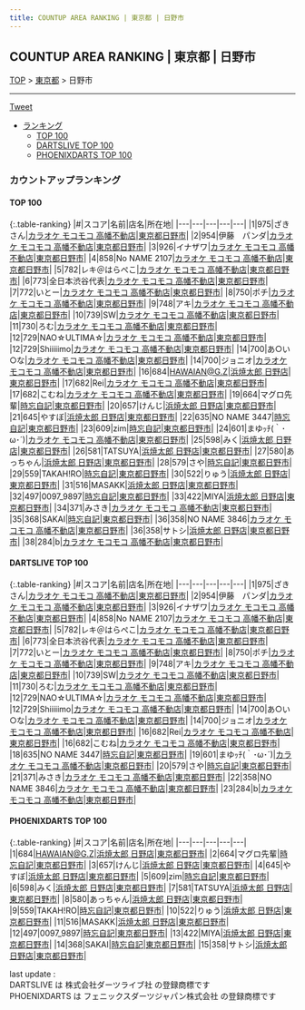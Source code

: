 ```yaml
---
title: COUNTUP AREA RANKING | 東京都 | 日野市
---
```

## COUNTUP AREA RANKING | 東京都 | 日野市

[TOP](/darts/rank/) > [東京都](/darts/rank/東京都/) > 日野市

___

<a href="https://twitter.com/share?ref_src=twsrc%5Etfw" data-text="COUNTUP AREA RANKING | 東京都日野市" class="twitter-share-button" data-hashtags="DARTSLIVE,PHOENIXDARTS,darts,ダーツ" data-show-count="false">Tweet</a>

* [ランキング](#カウントアップランキング)
    * [TOP 100](#top-100)
    * [DARTSLIVE TOP 100](#dartslive-top-100)
    * [PHOENIXDARTS TOP 100](#phoenixdarts-top-100)

### カウントアップランキング

#### TOP 100



{:.table-ranking}
|#|スコア|名前|店名|所在地|
|---|---|---|---|---|
|1|975|<span class="rank-name-dl">ざきさん</span>|<a href="https://search.dartslive.com/jp/shop/8ff5e821a92834a30d9b047a20a7ba1e">カラオケ モコモコ 高幡不動店</a>|<a href="/darts/rank/東京都/日野市">東京都日野市</a>|
|2|954|<span class="rank-name-dl">伊藤　パンダ</span>|<a href="https://search.dartslive.com/jp/shop/8ff5e821a92834a30d9b047a20a7ba1e">カラオケ モコモコ 高幡不動店</a>|<a href="/darts/rank/東京都/日野市">東京都日野市</a>|
|3|926|<span class="rank-name-dl">イナザワ</span>|<a href="https://search.dartslive.com/jp/shop/8ff5e821a92834a30d9b047a20a7ba1e">カラオケ モコモコ 高幡不動店</a>|<a href="/darts/rank/東京都/日野市">東京都日野市</a>|
|4|858|<span class="rank-name-dl">No NAME 2107</span>|<a href="https://search.dartslive.com/jp/shop/8ff5e821a92834a30d9b047a20a7ba1e">カラオケ モコモコ 高幡不動店</a>|<a href="/darts/rank/東京都/日野市">東京都日野市</a>|
|5|782|<span class="rank-name-dl">レキ＠はらぺこ</span>|<a href="https://search.dartslive.com/jp/shop/8ff5e821a92834a30d9b047a20a7ba1e">カラオケ モコモコ 高幡不動店</a>|<a href="/darts/rank/東京都/日野市">東京都日野市</a>|
|6|773|<span class="rank-name-dl">全日本渋谷代表</span>|<a href="https://search.dartslive.com/jp/shop/8ff5e821a92834a30d9b047a20a7ba1e">カラオケ モコモコ 高幡不動店</a>|<a href="/darts/rank/東京都/日野市">東京都日野市</a>|
|7|772|<span class="rank-name-dl">いとー</span>|<a href="https://search.dartslive.com/jp/shop/8ff5e821a92834a30d9b047a20a7ba1e">カラオケ モコモコ 高幡不動店</a>|<a href="/darts/rank/東京都/日野市">東京都日野市</a>|
|8|750|<span class="rank-name-dl">ポチ</span>|<a href="https://search.dartslive.com/jp/shop/8ff5e821a92834a30d9b047a20a7ba1e">カラオケ モコモコ 高幡不動店</a>|<a href="/darts/rank/東京都/日野市">東京都日野市</a>|
|9|748|<span class="rank-name-dl">アキ</span>|<a href="https://search.dartslive.com/jp/shop/8ff5e821a92834a30d9b047a20a7ba1e">カラオケ モコモコ 高幡不動店</a>|<a href="/darts/rank/東京都/日野市">東京都日野市</a>|
|10|739|<span class="rank-name-dl">SW</span>|<a href="https://search.dartslive.com/jp/shop/8ff5e821a92834a30d9b047a20a7ba1e">カラオケ モコモコ 高幡不動店</a>|<a href="/darts/rank/東京都/日野市">東京都日野市</a>|
|11|730|<span class="rank-name-dl">ろむ</span>|<a href="https://search.dartslive.com/jp/shop/8ff5e821a92834a30d9b047a20a7ba1e">カラオケ モコモコ 高幡不動店</a>|<a href="/darts/rank/東京都/日野市">東京都日野市</a>|
|12|729|<span class="rank-name-dl">NAO☆ULTIMA☆</span>|<a href="https://search.dartslive.com/jp/shop/8ff5e821a92834a30d9b047a20a7ba1e">カラオケ モコモコ 高幡不動店</a>|<a href="/darts/rank/東京都/日野市">東京都日野市</a>|
|12|729|<span class="rank-name-dl">Shiiiiimo</span>|<a href="https://search.dartslive.com/jp/shop/8ff5e821a92834a30d9b047a20a7ba1e">カラオケ モコモコ 高幡不動店</a>|<a href="/darts/rank/東京都/日野市">東京都日野市</a>|
|14|700|<span class="rank-name-dl">あ○い○な</span>|<a href="https://search.dartslive.com/jp/shop/8ff5e821a92834a30d9b047a20a7ba1e">カラオケ モコモコ 高幡不動店</a>|<a href="/darts/rank/東京都/日野市">東京都日野市</a>|
|14|700|<span class="rank-name-dl">ジョニオ</span>|<a href="https://search.dartslive.com/jp/shop/8ff5e821a92834a30d9b047a20a7ba1e">カラオケ モコモコ 高幡不動店</a>|<a href="/darts/rank/東京都/日野市">東京都日野市</a>|
|16|684|<span class="rank-name-pd">HAWAIAN@G.Z</span>|<a href="https://vs.phoenixdarts.com/jp/shop/shopDetailInfo/s_87910?s_seq=87910">浜焼太郎 日野店</a>|<a href="/darts/rank/東京都/日野市">東京都日野市</a>|
|17|682|<span class="rank-name-dl">Rei</span>|<a href="https://search.dartslive.com/jp/shop/8ff5e821a92834a30d9b047a20a7ba1e">カラオケ モコモコ 高幡不動店</a>|<a href="/darts/rank/東京都/日野市">東京都日野市</a>|
|17|682|<span class="rank-name-dl">こむね</span>|<a href="https://search.dartslive.com/jp/shop/8ff5e821a92834a30d9b047a20a7ba1e">カラオケ モコモコ 高幡不動店</a>|<a href="/darts/rank/東京都/日野市">東京都日野市</a>|
|19|664|<span class="rank-name-pd">マグロ先輩</span>|<a href="https://vs.phoenixdarts.com/jp/shop/shopDetailInfo/s_82399?s_seq=82399">時忘自記</a>|<a href="/darts/rank/東京都/日野市">東京都日野市</a>|
|20|657|<span class="rank-name-pd">けんじ</span>|<a href="https://vs.phoenixdarts.com/jp/shop/shopDetailInfo/s_87910?s_seq=87910">浜焼太郎 日野店</a>|<a href="/darts/rank/東京都/日野市">東京都日野市</a>|
|21|645|<span class="rank-name-pd">やすぼ</span>|<a href="https://vs.phoenixdarts.com/jp/shop/shopDetailInfo/s_87910?s_seq=87910">浜焼太郎 日野店</a>|<a href="/darts/rank/東京都/日野市">東京都日野市</a>|
|22|635|<span class="rank-name-dl">NO NAME 3447</span>|<a href="https://search.dartslive.com/jp/shop/12a36297aac10eb95f9f3321c1147265">時忘自記</a>|<a href="/darts/rank/東京都/日野市">東京都日野市</a>|
|23|609|<span class="rank-name-pd">zim</span>|<a href="https://vs.phoenixdarts.com/jp/shop/shopDetailInfo/s_82399?s_seq=82399">時忘自記</a>|<a href="/darts/rank/東京都/日野市">東京都日野市</a>|
|24|601|<span class="rank-name-dl">まゆｯﾁ(｀･ω･´)</span>|<a href="https://search.dartslive.com/jp/shop/8ff5e821a92834a30d9b047a20a7ba1e">カラオケ モコモコ 高幡不動店</a>|<a href="/darts/rank/東京都/日野市">東京都日野市</a>|
|25|598|<span class="rank-name-pd">みく</span>|<a href="https://vs.phoenixdarts.com/jp/shop/shopDetailInfo/s_87910?s_seq=87910">浜焼太郎 日野店</a>|<a href="/darts/rank/東京都/日野市">東京都日野市</a>|
|26|581|<span class="rank-name-pd">TATSUYA</span>|<a href="https://vs.phoenixdarts.com/jp/shop/shopDetailInfo/s_87910?s_seq=87910">浜焼太郎 日野店</a>|<a href="/darts/rank/東京都/日野市">東京都日野市</a>|
|27|580|<span class="rank-name-pd">あっちゃん</span>|<a href="https://vs.phoenixdarts.com/jp/shop/shopDetailInfo/s_87910?s_seq=87910">浜焼太郎 日野店</a>|<a href="/darts/rank/東京都/日野市">東京都日野市</a>|
|28|579|<span class="rank-name-dl">さや</span>|<a href="https://search.dartslive.com/jp/shop/12a36297aac10eb95f9f3321c1147265">時忘自記</a>|<a href="/darts/rank/東京都/日野市">東京都日野市</a>|
|29|559|<span class="rank-name-pd">TAKAH!RO</span>|<a href="https://vs.phoenixdarts.com/jp/shop/shopDetailInfo/s_82399?s_seq=82399">時忘自記</a>|<a href="/darts/rank/東京都/日野市">東京都日野市</a>|
|30|522|<span class="rank-name-pd">りゅう</span>|<a href="https://vs.phoenixdarts.com/jp/shop/shopDetailInfo/s_87910?s_seq=87910">浜焼太郎 日野店</a>|<a href="/darts/rank/東京都/日野市">東京都日野市</a>|
|31|516|<span class="rank-name-pd">MASAKK</span>|<a href="https://vs.phoenixdarts.com/jp/shop/shopDetailInfo/s_87910?s_seq=87910">浜焼太郎 日野店</a>|<a href="/darts/rank/東京都/日野市">東京都日野市</a>|
|32|497|<span class="rank-name-pd">0097_9897</span>|<a href="https://vs.phoenixdarts.com/jp/shop/shopDetailInfo/s_82399?s_seq=82399">時忘自記</a>|<a href="/darts/rank/東京都/日野市">東京都日野市</a>|
|33|422|<span class="rank-name-pd">MIYA</span>|<a href="https://vs.phoenixdarts.com/jp/shop/shopDetailInfo/s_87910?s_seq=87910">浜焼太郎 日野店</a>|<a href="/darts/rank/東京都/日野市">東京都日野市</a>|
|34|371|<span class="rank-name-dl">みさき</span>|<a href="https://search.dartslive.com/jp/shop/8ff5e821a92834a30d9b047a20a7ba1e">カラオケ モコモコ 高幡不動店</a>|<a href="/darts/rank/東京都/日野市">東京都日野市</a>|
|35|368|<span class="rank-name-pd">SAKAI</span>|<a href="https://vs.phoenixdarts.com/jp/shop/shopDetailInfo/s_82399?s_seq=82399">時忘自記</a>|<a href="/darts/rank/東京都/日野市">東京都日野市</a>|
|36|358|<span class="rank-name-dl">NO NAME 3846</span>|<a href="https://search.dartslive.com/jp/shop/8ff5e821a92834a30d9b047a20a7ba1e">カラオケ モコモコ 高幡不動店</a>|<a href="/darts/rank/東京都/日野市">東京都日野市</a>|
|36|358|<span class="rank-name-pd">サトシ</span>|<a href="https://vs.phoenixdarts.com/jp/shop/shopDetailInfo/s_87910?s_seq=87910">浜焼太郎 日野店</a>|<a href="/darts/rank/東京都/日野市">東京都日野市</a>|
|38|284|<span class="rank-name-dl">b</span>|<a href="https://search.dartslive.com/jp/shop/8ff5e821a92834a30d9b047a20a7ba1e">カラオケ モコモコ 高幡不動店</a>|<a href="/darts/rank/東京都/日野市">東京都日野市</a>|


#### DARTSLIVE TOP 100



{:.table-ranking}
|#|スコア|名前|店名|所在地|
|---|---|---|---|---|
|1|975|<span class="rank-name-dl">ざきさん</span>|<a href="https://search.dartslive.com/jp/shop/8ff5e821a92834a30d9b047a20a7ba1e">カラオケ モコモコ 高幡不動店</a>|<a href="/darts/rank/東京都/日野市">東京都日野市</a>|
|2|954|<span class="rank-name-dl">伊藤　パンダ</span>|<a href="https://search.dartslive.com/jp/shop/8ff5e821a92834a30d9b047a20a7ba1e">カラオケ モコモコ 高幡不動店</a>|<a href="/darts/rank/東京都/日野市">東京都日野市</a>|
|3|926|<span class="rank-name-dl">イナザワ</span>|<a href="https://search.dartslive.com/jp/shop/8ff5e821a92834a30d9b047a20a7ba1e">カラオケ モコモコ 高幡不動店</a>|<a href="/darts/rank/東京都/日野市">東京都日野市</a>|
|4|858|<span class="rank-name-dl">No NAME 2107</span>|<a href="https://search.dartslive.com/jp/shop/8ff5e821a92834a30d9b047a20a7ba1e">カラオケ モコモコ 高幡不動店</a>|<a href="/darts/rank/東京都/日野市">東京都日野市</a>|
|5|782|<span class="rank-name-dl">レキ＠はらぺこ</span>|<a href="https://search.dartslive.com/jp/shop/8ff5e821a92834a30d9b047a20a7ba1e">カラオケ モコモコ 高幡不動店</a>|<a href="/darts/rank/東京都/日野市">東京都日野市</a>|
|6|773|<span class="rank-name-dl">全日本渋谷代表</span>|<a href="https://search.dartslive.com/jp/shop/8ff5e821a92834a30d9b047a20a7ba1e">カラオケ モコモコ 高幡不動店</a>|<a href="/darts/rank/東京都/日野市">東京都日野市</a>|
|7|772|<span class="rank-name-dl">いとー</span>|<a href="https://search.dartslive.com/jp/shop/8ff5e821a92834a30d9b047a20a7ba1e">カラオケ モコモコ 高幡不動店</a>|<a href="/darts/rank/東京都/日野市">東京都日野市</a>|
|8|750|<span class="rank-name-dl">ポチ</span>|<a href="https://search.dartslive.com/jp/shop/8ff5e821a92834a30d9b047a20a7ba1e">カラオケ モコモコ 高幡不動店</a>|<a href="/darts/rank/東京都/日野市">東京都日野市</a>|
|9|748|<span class="rank-name-dl">アキ</span>|<a href="https://search.dartslive.com/jp/shop/8ff5e821a92834a30d9b047a20a7ba1e">カラオケ モコモコ 高幡不動店</a>|<a href="/darts/rank/東京都/日野市">東京都日野市</a>|
|10|739|<span class="rank-name-dl">SW</span>|<a href="https://search.dartslive.com/jp/shop/8ff5e821a92834a30d9b047a20a7ba1e">カラオケ モコモコ 高幡不動店</a>|<a href="/darts/rank/東京都/日野市">東京都日野市</a>|
|11|730|<span class="rank-name-dl">ろむ</span>|<a href="https://search.dartslive.com/jp/shop/8ff5e821a92834a30d9b047a20a7ba1e">カラオケ モコモコ 高幡不動店</a>|<a href="/darts/rank/東京都/日野市">東京都日野市</a>|
|12|729|<span class="rank-name-dl">NAO☆ULTIMA☆</span>|<a href="https://search.dartslive.com/jp/shop/8ff5e821a92834a30d9b047a20a7ba1e">カラオケ モコモコ 高幡不動店</a>|<a href="/darts/rank/東京都/日野市">東京都日野市</a>|
|12|729|<span class="rank-name-dl">Shiiiiimo</span>|<a href="https://search.dartslive.com/jp/shop/8ff5e821a92834a30d9b047a20a7ba1e">カラオケ モコモコ 高幡不動店</a>|<a href="/darts/rank/東京都/日野市">東京都日野市</a>|
|14|700|<span class="rank-name-dl">あ○い○な</span>|<a href="https://search.dartslive.com/jp/shop/8ff5e821a92834a30d9b047a20a7ba1e">カラオケ モコモコ 高幡不動店</a>|<a href="/darts/rank/東京都/日野市">東京都日野市</a>|
|14|700|<span class="rank-name-dl">ジョニオ</span>|<a href="https://search.dartslive.com/jp/shop/8ff5e821a92834a30d9b047a20a7ba1e">カラオケ モコモコ 高幡不動店</a>|<a href="/darts/rank/東京都/日野市">東京都日野市</a>|
|16|682|<span class="rank-name-dl">Rei</span>|<a href="https://search.dartslive.com/jp/shop/8ff5e821a92834a30d9b047a20a7ba1e">カラオケ モコモコ 高幡不動店</a>|<a href="/darts/rank/東京都/日野市">東京都日野市</a>|
|16|682|<span class="rank-name-dl">こむね</span>|<a href="https://search.dartslive.com/jp/shop/8ff5e821a92834a30d9b047a20a7ba1e">カラオケ モコモコ 高幡不動店</a>|<a href="/darts/rank/東京都/日野市">東京都日野市</a>|
|18|635|<span class="rank-name-dl">NO NAME 3447</span>|<a href="https://search.dartslive.com/jp/shop/12a36297aac10eb95f9f3321c1147265">時忘自記</a>|<a href="/darts/rank/東京都/日野市">東京都日野市</a>|
|19|601|<span class="rank-name-dl">まゆｯﾁ(｀･ω･´)</span>|<a href="https://search.dartslive.com/jp/shop/8ff5e821a92834a30d9b047a20a7ba1e">カラオケ モコモコ 高幡不動店</a>|<a href="/darts/rank/東京都/日野市">東京都日野市</a>|
|20|579|<span class="rank-name-dl">さや</span>|<a href="https://search.dartslive.com/jp/shop/12a36297aac10eb95f9f3321c1147265">時忘自記</a>|<a href="/darts/rank/東京都/日野市">東京都日野市</a>|
|21|371|<span class="rank-name-dl">みさき</span>|<a href="https://search.dartslive.com/jp/shop/8ff5e821a92834a30d9b047a20a7ba1e">カラオケ モコモコ 高幡不動店</a>|<a href="/darts/rank/東京都/日野市">東京都日野市</a>|
|22|358|<span class="rank-name-dl">NO NAME 3846</span>|<a href="https://search.dartslive.com/jp/shop/8ff5e821a92834a30d9b047a20a7ba1e">カラオケ モコモコ 高幡不動店</a>|<a href="/darts/rank/東京都/日野市">東京都日野市</a>|
|23|284|<span class="rank-name-dl">b</span>|<a href="https://search.dartslive.com/jp/shop/8ff5e821a92834a30d9b047a20a7ba1e">カラオケ モコモコ 高幡不動店</a>|<a href="/darts/rank/東京都/日野市">東京都日野市</a>|


#### PHOENIXDARTS TOP 100



{:.table-ranking}
|#|スコア|名前|店名|所在地|
|---|---|---|---|---|
|1|684|<span class="rank-name-pd">HAWAIAN@G.Z</span>|<a href="https://vs.phoenixdarts.com/jp/shop/shopDetailInfo/s_87910?s_seq=87910">浜焼太郎 日野店</a>|<a href="/darts/rank/東京都/日野市">東京都日野市</a>|
|2|664|<span class="rank-name-pd">マグロ先輩</span>|<a href="https://vs.phoenixdarts.com/jp/shop/shopDetailInfo/s_82399?s_seq=82399">時忘自記</a>|<a href="/darts/rank/東京都/日野市">東京都日野市</a>|
|3|657|<span class="rank-name-pd">けんじ</span>|<a href="https://vs.phoenixdarts.com/jp/shop/shopDetailInfo/s_87910?s_seq=87910">浜焼太郎 日野店</a>|<a href="/darts/rank/東京都/日野市">東京都日野市</a>|
|4|645|<span class="rank-name-pd">やすぼ</span>|<a href="https://vs.phoenixdarts.com/jp/shop/shopDetailInfo/s_87910?s_seq=87910">浜焼太郎 日野店</a>|<a href="/darts/rank/東京都/日野市">東京都日野市</a>|
|5|609|<span class="rank-name-pd">zim</span>|<a href="https://vs.phoenixdarts.com/jp/shop/shopDetailInfo/s_82399?s_seq=82399">時忘自記</a>|<a href="/darts/rank/東京都/日野市">東京都日野市</a>|
|6|598|<span class="rank-name-pd">みく</span>|<a href="https://vs.phoenixdarts.com/jp/shop/shopDetailInfo/s_87910?s_seq=87910">浜焼太郎 日野店</a>|<a href="/darts/rank/東京都/日野市">東京都日野市</a>|
|7|581|<span class="rank-name-pd">TATSUYA</span>|<a href="https://vs.phoenixdarts.com/jp/shop/shopDetailInfo/s_87910?s_seq=87910">浜焼太郎 日野店</a>|<a href="/darts/rank/東京都/日野市">東京都日野市</a>|
|8|580|<span class="rank-name-pd">あっちゃん</span>|<a href="https://vs.phoenixdarts.com/jp/shop/shopDetailInfo/s_87910?s_seq=87910">浜焼太郎 日野店</a>|<a href="/darts/rank/東京都/日野市">東京都日野市</a>|
|9|559|<span class="rank-name-pd">TAKAH!RO</span>|<a href="https://vs.phoenixdarts.com/jp/shop/shopDetailInfo/s_82399?s_seq=82399">時忘自記</a>|<a href="/darts/rank/東京都/日野市">東京都日野市</a>|
|10|522|<span class="rank-name-pd">りゅう</span>|<a href="https://vs.phoenixdarts.com/jp/shop/shopDetailInfo/s_87910?s_seq=87910">浜焼太郎 日野店</a>|<a href="/darts/rank/東京都/日野市">東京都日野市</a>|
|11|516|<span class="rank-name-pd">MASAKK</span>|<a href="https://vs.phoenixdarts.com/jp/shop/shopDetailInfo/s_87910?s_seq=87910">浜焼太郎 日野店</a>|<a href="/darts/rank/東京都/日野市">東京都日野市</a>|
|12|497|<span class="rank-name-pd">0097_9897</span>|<a href="https://vs.phoenixdarts.com/jp/shop/shopDetailInfo/s_82399?s_seq=82399">時忘自記</a>|<a href="/darts/rank/東京都/日野市">東京都日野市</a>|
|13|422|<span class="rank-name-pd">MIYA</span>|<a href="https://vs.phoenixdarts.com/jp/shop/shopDetailInfo/s_87910?s_seq=87910">浜焼太郎 日野店</a>|<a href="/darts/rank/東京都/日野市">東京都日野市</a>|
|14|368|<span class="rank-name-pd">SAKAI</span>|<a href="https://vs.phoenixdarts.com/jp/shop/shopDetailInfo/s_82399?s_seq=82399">時忘自記</a>|<a href="/darts/rank/東京都/日野市">東京都日野市</a>|
|15|358|<span class="rank-name-pd">サトシ</span>|<a href="https://vs.phoenixdarts.com/jp/shop/shopDetailInfo/s_87910?s_seq=87910">浜焼太郎 日野店</a>|<a href="/darts/rank/東京都/日野市">東京都日野市</a>|


<div class="footer border-top border-gray-light mt-5 pt-3 text-right text-gray">
    last update : <span style="font-weight: italic" id="foot_last_modified"></span><br />
    DARTSLIVE は 株式会社ダーツライブ社 の登録商標です<br />
    PHOENIXDARTS は フェニックスダーツジャパン株式会社 の登録商標です<br />
</div>

<script src="https://cdnjs.cloudflare.com/ajax/libs/jquery.tablesorter/2.31.3/js/jquery.tablesorter.min.js" integrity="sha512-qzgd5cYSZcosqpzpn7zF2ZId8f/8CHmFKZ8j7mU4OUXTNRd5g+ZHBPsgKEwoqxCtdQvExE5LprwwPAgoicguNg==" crossorigin="anonymous" referrerpolicy="no-referrer"></script>
<link rel="stylesheet" href="https://cdnjs.cloudflare.com/ajax/libs/jquery.tablesorter/2.31.3/css/theme.default.min.css" integrity="sha512-wghhOJkjQX0Lh3NSWvNKeZ0ZpNn+SPVXX1Qyc9OCaogADktxrBiBdKGDoqVUOyhStvMBmJQ8ZdMHiR3wuEq8+w==" crossorigin="anonymous" referrerpolicy="no-referrer" />
<script>
$(function() {
    $(".table-ranking").tablesorter({sortList:[[0, 0]]});
    $("#foot_last_modified").text(formatDate(new Date(document.lastModified), 'yyyy-MM-dd HH:mm:ss'));
});
</script>

<script async src="https://platform.twitter.com/widgets.js" charset="utf-8"></script>